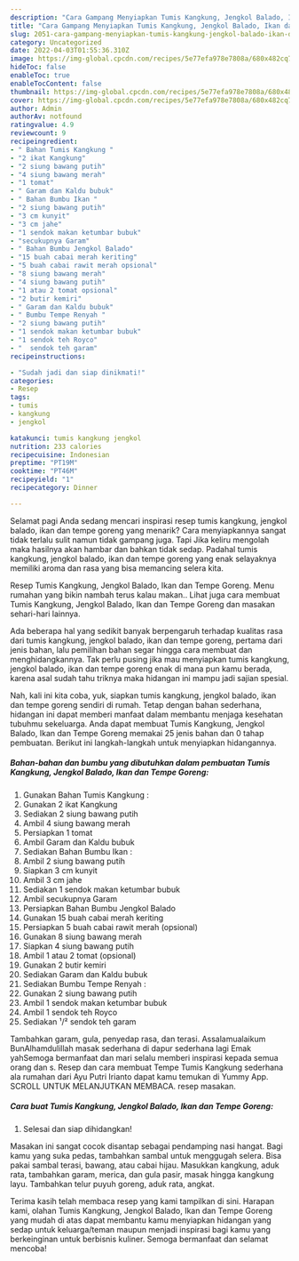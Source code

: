 ```yaml
---
description: "Cara Gampang Menyiapkan Tumis Kangkung, Jengkol Balado, Ikan dan Tempe Goreng yang Enak, Buat Buka Puasa Lezat"
title: "Cara Gampang Menyiapkan Tumis Kangkung, Jengkol Balado, Ikan dan Tempe Goreng yang Enak, Buat Buka Puasa Lezat"
slug: 2051-cara-gampang-menyiapkan-tumis-kangkung-jengkol-balado-ikan-dan-tempe-goreng-yang-enak-buat-buka-puasa-lezat
category: Uncategorized
date: 2022-04-03T01:55:36.310Z
image: https://img-global.cpcdn.com/recipes/5e77efa978e7808a/680x482cq70/tumis-kangkung-jengkol-balado-ikan-dan-tempe-goreng-foto-resep-utama.jpg
hideToc: false
enableToc: true
enableTocContent: false
thumbnail: https://img-global.cpcdn.com/recipes/5e77efa978e7808a/680x482cq70/tumis-kangkung-jengkol-balado-ikan-dan-tempe-goreng-foto-resep-utama.jpg
cover: https://img-global.cpcdn.com/recipes/5e77efa978e7808a/680x482cq70/tumis-kangkung-jengkol-balado-ikan-dan-tempe-goreng-foto-resep-utama.jpg
author: Admin
authorAv: notfound
ratingvalue: 4.9
reviewcount: 9
recipeingredient:
- " Bahan Tumis Kangkung "
- "2 ikat Kangkung"
- "2 siung bawang putih"
- "4 siung bawang merah"
- "1 tomat"
- " Garam dan Kaldu bubuk"
- " Bahan Bumbu Ikan "
- "2 siung bawang putih"
- "3 cm kunyit"
- "3 cm jahe"
- "1 sendok makan ketumbar bubuk"
- "secukupnya Garam"
- " Bahan Bumbu Jengkol Balado"
- "15 buah cabai merah keriting"
- "5 buah cabai rawit merah opsional"
- "8 siung bawang merah"
- "4 siung bawang putih"
- "1 atau 2 tomat opsional"
- "2 butir kemiri"
- " Garam dan Kaldu bubuk"
- " Bumbu Tempe Renyah "
- "2 siung bawang putih"
- "1 sendok makan ketumbar bubuk"
- "1 sendok teh Royco"
- "  sendok teh garam"
recipeinstructions:

- "Sudah jadi dan siap dinikmati!"
categories:
- Resep
tags:
- tumis
- kangkung
- jengkol

katakunci: tumis kangkung jengkol 
nutrition: 233 calories
recipecuisine: Indonesian
preptime: "PT19M"
cooktime: "PT46M"
recipeyield: "1"
recipecategory: Dinner

---
```



Selamat pagi Anda sedang mencari inspirasi resep tumis kangkung, jengkol balado, ikan dan tempe goreng yang menarik? Cara menyiapkannya sangat tidak terlalu sulit namun tidak gampang juga. Tapi Jika keliru mengolah maka hasilnya akan hambar dan bahkan tidak sedap. Padahal tumis kangkung, jengkol balado, ikan dan tempe goreng yang enak selayaknya memiliki aroma dan rasa yang bisa memancing selera kita.


Resep Tumis Kangkung, Jengkol Balado, Ikan dan Tempe Goreng. Menu rumahan yang bikin nambah terus kalau makan.. Lihat juga cara membuat Tumis Kangkung, Jengkol Balado, Ikan dan Tempe Goreng dan masakan sehari-hari lainnya.

Ada beberapa hal yang sedikit banyak berpengaruh terhadap kualitas rasa dari tumis kangkung, jengkol balado, ikan dan tempe goreng, pertama dari jenis bahan, lalu pemilihan bahan segar hingga cara membuat dan menghidangkannya. Tak perlu pusing jika mau menyiapkan tumis kangkung, jengkol balado, ikan dan tempe goreng enak di mana pun kamu berada, karena asal sudah tahu triknya maka hidangan ini mampu jadi sajian spesial.


Nah, kali ini kita coba, yuk, siapkan tumis kangkung, jengkol balado, ikan dan tempe goreng sendiri di rumah. Tetap dengan bahan sederhana, hidangan ini dapat memberi manfaat dalam membantu menjaga kesehatan tubuhmu sekeluarga. Anda dapat membuat Tumis Kangkung, Jengkol Balado, Ikan dan Tempe Goreng memakai 25 jenis bahan dan 0 tahap pembuatan. Berikut ini langkah-langkah untuk menyiapkan hidangannya.

<!--inarticleads1-->

##### Bahan-bahan dan bumbu yang dibutuhkan dalam pembuatan Tumis Kangkung, Jengkol Balado, Ikan dan Tempe Goreng:

1. Gunakan  Bahan Tumis Kangkung :
1. Gunakan 2 ikat Kangkung
1. Sediakan 2 siung bawang putih
1. Ambil 4 siung bawang merah
1. Persiapkan 1 tomat
1. Ambil  Garam dan Kaldu bubuk
1. Sediakan  Bahan Bumbu Ikan :
1. Ambil 2 siung bawang putih
1. Siapkan 3 cm kunyit
1. Ambil 3 cm jahe
1. Sediakan 1 sendok makan ketumbar bubuk
1. Ambil secukupnya Garam
1. Persiapkan  Bahan Bumbu Jengkol Balado
1. Gunakan 15 buah cabai merah keriting
1. Persiapkan 5 buah cabai rawit merah (opsional)
1. Gunakan 8 siung bawang merah
1. Siapkan 4 siung bawang putih
1. Ambil 1 atau 2 tomat (opsional)
1. Gunakan 2 butir kemiri
1. Sediakan  Garam dan Kaldu bubuk
1. Sediakan  Bumbu Tempe Renyah :
1. Gunakan 2 siung bawang putih
1. Ambil 1 sendok makan ketumbar bubuk
1. Ambil 1 sendok teh Royco
1. Sediakan  ¹/² sendok teh garam


Tambahkan garam, gula, penyedap rasa, dan terasi. Assalamualaikum BunAlhamdulillah masak sederhana di dapur sederhana lagi Emak yahSemoga bermanfaat dan mari selalu memberi inspirasi kepada semua orang dan s. Resep dan cara membuat Tempe Tumis Kangkung sederhana ala rumahan dari Ayu Putri Irianto dapat kamu temukan di Yummy App. SCROLL UNTUK MELANJUTKAN MEMBACA. resep masakan. 

<!--inarticleads2-->

##### Cara buat Tumis Kangkung, Jengkol Balado, Ikan dan Tempe Goreng:


1. Selesai dan siap dihidangkan!

Masakan ini sangat cocok disantap sebagai pendamping nasi hangat. Bagi kamu yang suka pedas, tambahkan sambal untuk menggugah selera. Bisa pakai sambal terasi, bawang, atau cabai hijau. Masukkan kangkung, aduk rata, tambahkan garam, merica, dan gula pasir, masak hingga kangkung layu. Tambahkan telur puyuh goreng, aduk rata, angkat. 

Terima kasih telah membaca resep yang kami tampilkan di sini. Harapan kami, olahan Tumis Kangkung, Jengkol Balado, Ikan dan Tempe Goreng yang mudah di atas dapat membantu kamu menyiapkan hidangan yang sedap untuk keluarga/teman maupun menjadi inspirasi bagi kamu yang berkeinginan untuk berbisnis kuliner. Semoga bermanfaat dan selamat mencoba!
